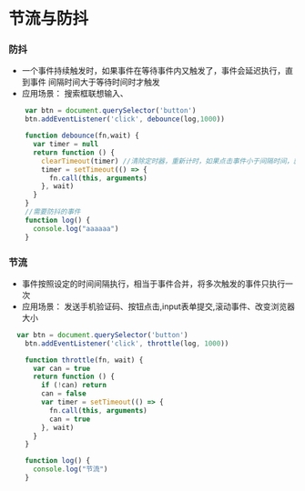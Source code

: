 # 节流与防抖

### 防抖

- 一个事件持续触发时，如果事件在等待事件内又触发了，事件会延迟执行，直到事件
  间隔时间大于等待时间时才触发
- 应用场景： 搜索框联想输入、
```js
    var btn = document.querySelector('button')
    btn.addEventListener('click', debounce(log,1000))

    function debounce(fn,wait) {
      var timer = null
      return function () {
        clearTimeout(timer) //清除定时器，重新计时，如果点击事件小于间隔时间，就会清除定时器重新开始计时
        timer = setTimeout(() => {
          fn.call(this, arguments) 
        }, wait)
      }
    }
    //需要防抖的事件
    function log() {
      console.log("aaaaaa")
    }
```



### 节流

- 事件按照设定的时间间隔执行，相当于事件合并，将多次触发的事件只执行一次
- 应用场景： 发送手机验证码、按钮点击,input表单提交,滚动事件、改变浏览器大小

```js
  var btn = document.querySelector('button')
    btn.addEventListener('click', throttle(log, 1000))

    function throttle(fn, wait) {
      var can = true
      return function () {
        if (!can) return
        can = false
        var timer = setTimeout(() => {
          fn.call(this, arguments)
          can = true
        }, wait)
      }
    }

    function log() {
      console.log("节流")
    }
  ```